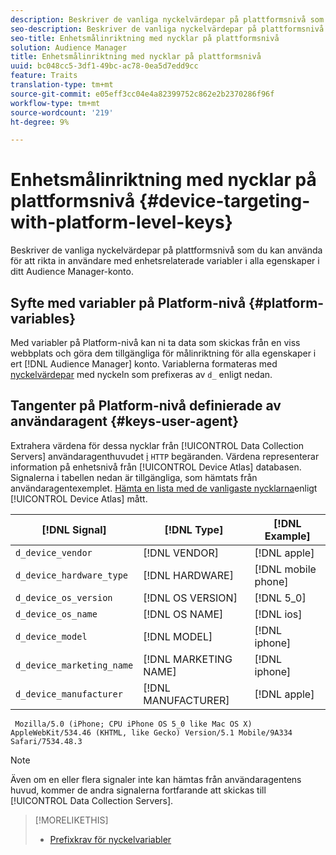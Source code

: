 ```yaml
---
description: Beskriver de vanliga nyckelvärdepar på plattformsnivå som du kan använda för att rikta in användare med enhetsrelaterade variabler i alla egenskaper i ditt Audience Manager-konto.
seo-description: Beskriver de vanliga nyckelvärdepar på plattformsnivå som du kan använda för att rikta in användare med enhetsrelaterade variabler i alla egenskaper i ditt Audience Manager-konto.
seo-title: Enhetsmålinriktning med nycklar på plattformsnivå
solution: Audience Manager
title: Enhetsmålinriktning med nycklar på plattformsnivå
uuid: bc048cc5-3df1-49bc-ac78-0ea5d7edd9cc
feature: Traits
translation-type: tm+mt
source-git-commit: e05eff3cc04e4a82399752c862e2b2370286f96f
workflow-type: tm+mt
source-wordcount: '219'
ht-degree: 9%

---
```



# Enhetsmålinriktning med nycklar på plattformsnivå {#device-targeting-with-platform-level-keys}

Beskriver de vanliga nyckelvärdepar på plattformsnivå som du kan använda för att rikta in användare med enhetsrelaterade variabler i alla egenskaper i ditt Audience Manager-konto.

## Syfte med variabler på Platform-nivå {#platform-variables}

<!-- c_tb_device_targeting.xml -->

Med variabler på Platform-nivå kan ni ta data som skickas från en viss webbplats och göra dem tillgängliga för målinriktning för alla egenskaper i ert [!DNL Audience Manager] konto. Variablerna formateras med [nyckelvärdepar](../../reference/key-value-pairs-explained.md) med nyckeln som prefixeras av `d_` enligt nedan.

## Tangenter på Platform-nivå definierade av användaragent {#keys-user-agent}

Extrahera värdena för dessa nycklar från [!UICONTROL Data Collection Servers] användaragenthuvudet [i](https://www.w3.org/Protocols/rfc2616/rfc2616-sec14.html#sec14.43) `HTTP` begäranden. Värdena representerar information på enhetsnivå från [!UICONTROL Device Atlas] databasen. Signalerna i tabellen nedan är tillgängliga, som hämtats från användaragentexemplet. [Hämta en lista med de vanligaste nycklarna](assets/device_keys.csv)enligt [!UICONTROL Device Atlas] mått.

| [!DNL Signal] | [!DNL Type] | [!DNL Example] |
|---|---|---|
| `d_device_vendor` | [!DNL VENDOR] | [!DNL apple] |
| `d_device_hardware_type` | [!DNL HARDWARE] | [!DNL mobile phone] |
| `d_device_os_version` | [!DNL OS VERSION] | [!DNL 5_0] |
| `d_device_os_name` | [!DNL OS NAME] | [!DNL ios] |
| `d_device_model` | [!DNL MODEL] | [!DNL iphone] |
| `d_device_marketing_name` | [!DNL MARKETING NAME] | [!DNL iphone] |
| `d_device_manufacturer` | [!DNL MANUFACTURER] | [!DNL apple] |

```
 Mozilla/5.0 (iPhone; CPU iPhone OS 5_0 like Mac OS X) AppleWebKit/534.46 (KHTML, like Gecko) Version/5.1 Mobile/9A334 Safari/7534.48.3
```

>[!NOTE]
>
>Även om en eller flera signaler inte kan hämtas från användaragentens huvud, kommer de andra signalerna fortfarande att skickas till [!UICONTROL Data Collection Servers].

>[!MORELIKETHIS]
>
>* [Prefixkrav för nyckelvariabler](../../features/traits/trait-variable-prefixes.md)

